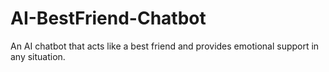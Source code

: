 # AI-BestFriend-Chatbot
An AI chatbot that acts like a best friend and provides emotional support in any situation.
